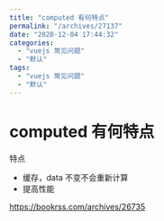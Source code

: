 ```yaml
---
title: "computed 有何特点"
permalink: "/archives/27137"
date: "2020-12-04 17:44:32"
categories: 
  - "vuejs 常见问题"
  - "默认"
tags: 
  - "vuejs 常见问题"
  - "默认"
---
```


# computed 有何特点

特点

- 缓存，data 不变不会重新计算
- 提高性能

https://bookrss.com/archives/26735
